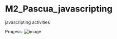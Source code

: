 # M2_Pascua_javascripting
javascripting activities

Progess:
![image](https://github.com/user-attachments/assets/21397686-a177-4a2a-8d2c-43a3ace37634)
